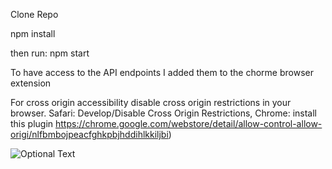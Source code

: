 Clone Repo

npm install

then run: npm start


To have access to the API endpoints I added them to the chorme browser extension

For cross origin accessibility disable cross origin restrictions in your browser. Safari: Develop/Disable Cross Origin Restrictions, Chrome:
install this plugin https://chrome.google.com/webstore/detail/allow-control-allow-origi/nlfbmbojpeacfghkpbjhddihlkkiljbi)

![Optional Text](../master/public/image.png)
